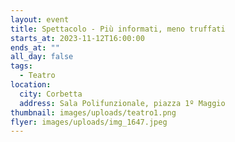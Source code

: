 ```yaml
---
layout: event
title: Spettacolo - Più informati, meno truffati
starts_at: 2023-11-12T16:00:00
ends_at: ""
all_day: false
tags:
  - Teatro
location:
  city: Corbetta
  address: Sala Polifunzionale, piazza 1º Maggio
thumbnail: images/uploads/teatro1.png
flyer: images/uploads/img_1647.jpeg
---
```

